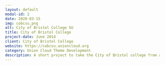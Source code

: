 ```yaml
---
layout: default
modal-id: 2
date: 2020-03-15
img: cobcsu.png
alt: City of Bristol College SU
title: City of Bristol College
project-date: June 2014
client: City of Bristol College
website: https://cobcsu.unioncloud.org
category: Union Cloud Theme Development
description: A short project to take the City of Bristol college from a basic Union cloud theme within a short time frame.
---
```

